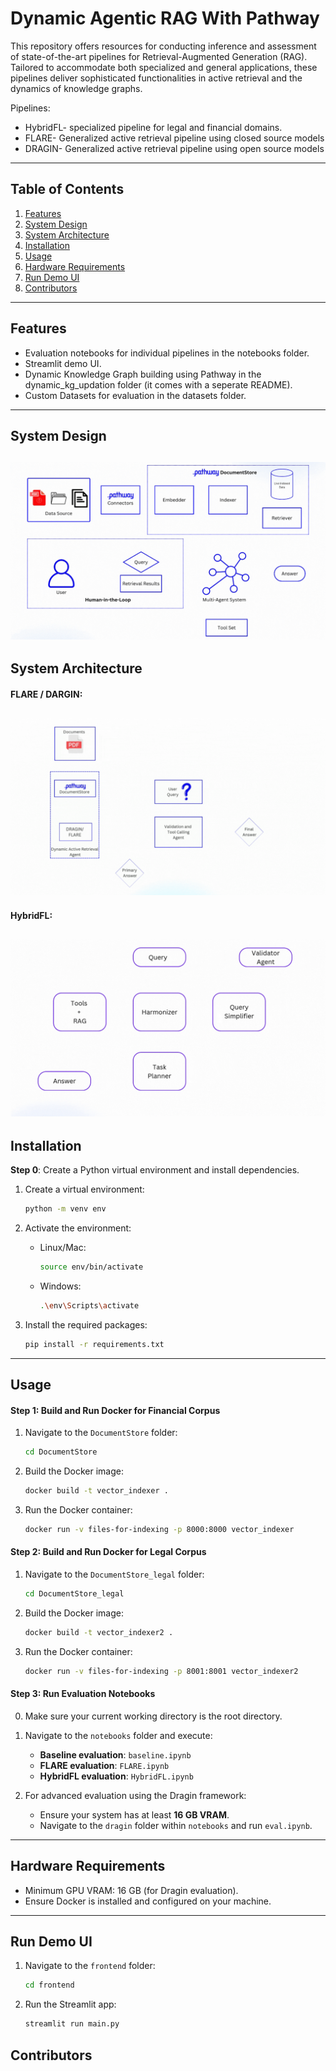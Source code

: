 
# Dynamic  Agentic RAG With Pathway

This repository offers resources for conducting inference and assessment of state-of-the-art pipelines for Retrieval-Augmented Generation (RAG). Tailored to accommodate both specialized and general applications, these pipelines deliver sophisticated functionalities in active retrieval and the dynamics of knowledge graphs.

Pipelines:
- HybridFL- specialized pipeline for legal and financial domains.
- FLARE- Generalized active retrieval pipeline using closed source models
- DRAGIN- Generalized active retrieval pipeline using open source models



---

## Table of Contents

1. [Features](#features)  
2. [System Design](#system-design)  
3. [System Architecture](#system-architecture)  
4. [Installation](#installation)  
5. [Usage](#usage)  
6. [Hardware Requirements](#hardware-requirements)  
7. [Run Demo UI](#run-demo-ui)    
8. [Contributors](#contributors)  


---

## Features

- Evaluation notebooks for individual pipelines in the notebooks folder.  
- Streamlit demo UI.  
- Dynamic Knowledge Graph building using Pathway in the dynamic_kg_updation folder (it comes with a seperate README).  
- Custom Datasets for evaluation in the datasets folder.

---
## System Design
![system-design GIF](Readme-elements/System_Design.gif)
---

## System Architecture
#### FLARE / DARGIN:
![flare/dragin GIF](/Readme-elements/DAR.gif)
---
#### HybridFL:
![hybridfl GIF](/Readme-elements/HYBRIDFL.gif)
---


## Installation

**Step 0**: Create a Python virtual environment and install dependencies.  

1. Create a virtual environment:  

   ```bash
   python -m venv env
   ```
3. Activate the environment:  
   - Linux/Mac:  
     ```bash
     source env/bin/activate
     ```
   - Windows:  
     ```bash
     .\env\Scripts\activate
     ```
4. Install the required packages:  
   ```bash
   pip install -r requirements.txt
   ```

---

## Usage

#### Step 1: Build and Run Docker for Financial Corpus

1. Navigate to the `DocumentStore` folder:  
   ```bash
   cd DocumentStore
   ```
2. Build the Docker image:  
   ```bash
   docker build -t vector_indexer .
   ```
3. Run the Docker container:  
   ```bash
   docker run -v files-for-indexing -p 8000:8000 vector_indexer
   ```

#### Step 2: Build and Run Docker for Legal Corpus

1. Navigate to the `DocumentStore_legal` folder:  
   ```bash
   cd DocumentStore_legal
   ```
2. Build the Docker image:  
   ```bash
   docker build -t vector_indexer2 .
   ```
3. Run the Docker container:  
   ```bash
   docker run -v files-for-indexing -p 8001:8001 vector_indexer2
   ```

#### Step 3: Run Evaluation Notebooks

0. Make sure your current working directory is the root directory.

1. Navigate to the `notebooks` folder and execute:  
   - **Baseline evaluation**: `baseline.ipynb`  
   - **FLARE evaluation**: `FLARE.ipynb`  
   - **HybridFL evaluation**: `HybridFL.ipynb`  
2. For advanced evaluation using the Dragin framework:  
   - Ensure your system has at least **16 GB VRAM**.  
   - Navigate to the `dragin` folder within `notebooks` and run `eval.ipynb`.

---

## Hardware Requirements

- Minimum GPU VRAM: 16 GB (for Dragin evaluation).  
- Ensure Docker is installed and configured on your machine.  

---
## Run Demo UI

<!-- - to run the entire frontend `streamlit run main.py` -->
1. Navigate to the `frontend` folder:  
   ```bash
   cd frontend
   ```
2. Run the Streamlit app:  
   ```bash
   streamlit run main.py
   ```


## Contributors


